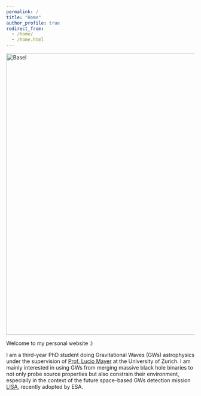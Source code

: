 ```yaml
---
permalink: /
title: "Home"
author_profile: true
redirect_from: 
  - /home/
  - /home.html
---
```



<img class="img-responsive" src="https://muditgarg96.github.io/images/Profile2.jpg" title="Basel" width="750">

Welcome to my personal website :)

I am a third-year PhD student doing Gravitational Waves (GWs) astrophysics under the supervision of <a href = "https://www.ics.uzh.ch/en/research/research-groups/Lucio-Mayer.html"  target="_blank">Prof. Lucio Mayer</a> at the University of Zurich. I am mainly interested in using GWs from merging massive black hole binaries to not only probe source properties but also constrain their environment, especially in the context of the future space-based GWs detection mission <a href= "https://www.elisascience.org/" target="_blank">LISA</a>, recently adopted by ESA.

<!-- 
I also collaborate with <a href="https://amdastro.github.io/" target="_blank">Andrea Derdzinski</a>, <a href="https://lorenzzwick96.github.io/" target="_blank">Lorenz Zwick</a>, <a href="https://www.ics.uzh.ch/~pcapelo/" target="_blank">Pedro R. Capelo</a>, <a href="https://www.physik.uzh.ch/en/groups/jetzer/People/Shubhanshu-Tiwari.html">Shubhanshu Tiwari</a>, <a href="https://imagine.gsfc.nasa.gov/features/bios/baker/" target="_blank">John G. Baker</a>, <a href="https://annuaire.in2p3.fr/3631-9832/sylvain-marsat" target="_blank">Sylvain Marsat</a>, <a href="https://www.aei.mpg.de/person/99068/2784" target="_blank">Jonathan Gair</a>, <a href="https://sites.google.com/view/djdorazio/home" target="_blank">Daniel D'Orazio</a>, and <a href="https://sites.google.com/nyu.edu/ctiede/" target="_blank">Christopher Tiede</a>.
-->
